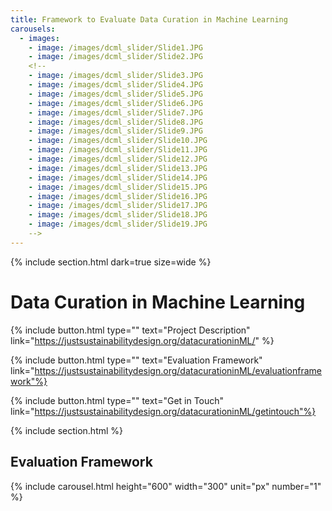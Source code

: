 ```yaml
---
title: Framework to Evaluate Data Curation in Machine Learning
carousels:
  - images: 
    - image: /images/dcml_slider/Slide1.JPG
    - image: /images/dcml_slider/Slide2.JPG
	<!--
    - image: /images/dcml_slider/Slide3.JPG
    - image: /images/dcml_slider/Slide4.JPG
    - image: /images/dcml_slider/Slide5.JPG
    - image: /images/dcml_slider/Slide6.JPG
    - image: /images/dcml_slider/Slide7.JPG
    - image: /images/dcml_slider/Slide8.JPG
    - image: /images/dcml_slider/Slide9.JPG
    - image: /images/dcml_slider/Slide10.JPG
    - image: /images/dcml_slider/Slide11.JPG
    - image: /images/dcml_slider/Slide12.JPG
    - image: /images/dcml_slider/Slide13.JPG
    - image: /images/dcml_slider/Slide14.JPG
    - image: /images/dcml_slider/Slide15.JPG
    - image: /images/dcml_slider/Slide16.JPG
    - image: /images/dcml_slider/Slide17.JPG
    - image: /images/dcml_slider/Slide18.JPG
    - image: /images/dcml_slider/Slide19.JPG
	-->
---
```

{% include section.html dark=true size=wide %}
# Data Curation in Machine Learning

{%
  include button.html
  type=""
  text="Project Description"
  link="https://justsustainabilitydesign.org/datacurationinML/"
%}

{%
  include button.html
  type=""
  text="Evaluation Framework"
  link="https://justsustainabilitydesign.org/datacurationinML/evaluationframework"%}

{%
  include button.html
  type=""
  text="Get in Touch"
  link="https://justsustainabilitydesign.org/datacurationinML/getintouch"%}
 
{% include section.html %}
## Evaluation Framework

{% include carousel.html height="600" width="300" unit="px" number="1" %}

